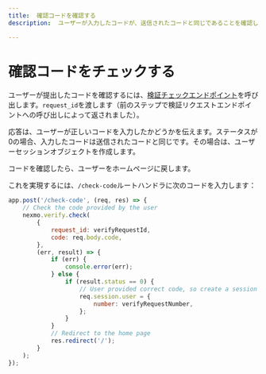 ```yaml
---
title:  確認コードを確認する
description:  ユーザーが入力したコードが、送信されたコードと同じであることを確認してください

---
```


確認コードをチェックする
============

ユーザーが提出したコードを確認するには、[検証チェックエンドポイント](/api/verify#verifyCheck)を呼び出します。`request_id`を渡します（前のステップで検証リクエストエンドポイントへの呼び出しによって返されました）。

応答は、ユーザーが正しいコードを入力したかどうかを伝えます。ステータスが0の場合、入力したコードは送信されたコードと同じです。その場合は、ユーザーセッションオブジェクトを作成します。

コードを確認したら、ユーザーをホームページに戻します。

これを実現するには、`/check-code`ルートハンドラに次のコードを入力します：

```javascript
app.post('/check-code', (req, res) => {
	// Check the code provided by the user
	nexmo.verify.check(
		{
			request_id: verifyRequestId,
			code: req.body.code,
		},
		(err, result) => {
			if (err) {
				console.error(err);
			} else {
				if (result.status == 0) {
					// User provided correct code, so create a session for that user
					req.session.user = {
						number: verifyRequestNumber,
					};
				}
			}
			// Redirect to the home page
			res.redirect('/');
		}
	);
});
```

